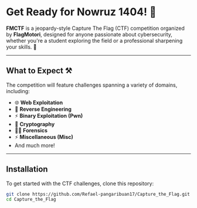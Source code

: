 # Get Ready for Nowruz 1404! 🚩

**FMCTF** is a jeopardy-style Capture The Flag (CTF) competition organized by **FlagMotori**, designed for anyone passionate about cybersecurity, whether you're a student exploring the field or a professional sharpening your skills. 🌟

---

## What to Expect ⚒️

The competition will feature challenges spanning a variety of domains, including:

- 🌐 **Web Exploitation**
- 🧰 **Reverse Engineering**
- ⚡ **Binary Exploitation (Pwn)**
- 🔑 **Cryptography**
- 🕵️‍♂️ **Forensics**
- ⚡ **Miscellaneous (Misc)**
- And much more!

---

## Installation

To get started with the CTF challenges, clone this repository:

```bash
git clone https://github.com/Refael-pangaribuan17/Capture_the_Flag.git
cd Capture_the_Flag
